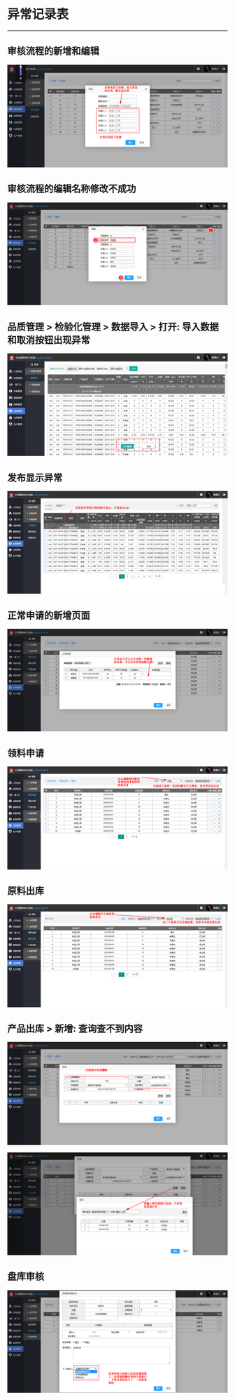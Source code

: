 # 异常记录表
---

## 审核流程的新增和编辑

![](images/5基础信息/03.png)

## 审核流程的编辑名称修改不成功

![](images/7品质管理/09.png)

## 品质管理 > 检验化管理 > 数据导入 > 打开: 导入数据和取消按钮出现异常

![](images/7品质管理/03.png)

## 发布显示异常

![](images/7品质管理/06.png)

## 正常申请的新增页面

![](images/7品质管理/12.png)

## 领料申请

![](images/7品质管理/13.png)

## 原料出库

![](images/7品质管理/15.png)

## 产品出库 > 新增: 查询查不到内容

![](images/7品质管理/16.png)

![](images/7品质管理/17.png)

## 盘库审核

![](images/7品质管理/23.png)
